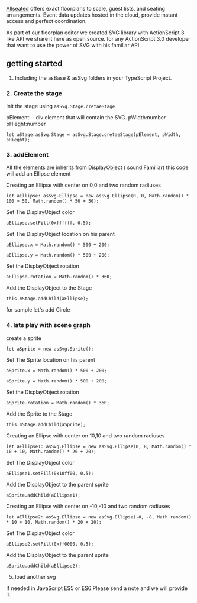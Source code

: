 [Allseated](http://www.allseated.com/) offers exact floorplans to scale, guest lists, and seating arrangements.
Event data updates hosted in the cloud, provide instant access and perfect coordination.

As part of our floorplan editor we created SVG library with ActionScript 3 like API
we share it here as open source. for any ActionScript 3.0 developer that want to use the power of SVG with his familiar API.

## getting started

1. Including the asBase & asSvg folders in your TypeScript Project.

### 2. Create the stage
Init the stage using `asSvg.Stage.cretaeStage`

pElement: - div element that will contain the SVG.
pWidth:number
pHieght:number

`let aStage:asSvg.Stage = asSvg.Stage.cretaeStage(pElement, pWidth, pHieght);`

### 3. addElement

All the elements are inherits from DisplayObject ( sound Familiar)
this code will add an Ellipse element

Creating an Ellipse with center on 0,0 and two random radiuses

`let aEllipse: asSvg.Ellipse = new asSvg.Ellipse(0, 0, Math.random() * 100 + 50, Math.random() * 50 + 50);`

Set The DisplayObject color

`aEllipse.setFill(0xffffff, 0.5);`

Set The DisplayObject location on his parent

`aEllipse.x = Math.random() * 500 + 200;`

`aEllipse.y = Math.random() * 500 + 200;`

Set the DisplayObject rotation

`aEllipse.rotation = Math.random() * 360;`

Add the DisplayObject to the Stage

`this.mStage.addChild(aEllipse);`

for sample let's add Circle

### 4. lats play with scene graph

create a sprite

`let aSprite = new asSvg.Sprite();`

Set The Sprite location on his parent

`aSprite.x = Math.random() * 500 + 200;`

`aSprite.y = Math.random() * 500 + 200;`

Set the DisplayObject rotation

`aSprite.rotation = Math.random() * 360;`

Add the Sprite to the Stage

`this.mStage.addChild(aSprite);`

Creating an Ellipse with center on 10,10 and two random radiuses

`let aEllipse1: asSvg.Ellipse = new asSvg.Ellipse(8, 8, Math.random() * 10 + 10, Math.random() * 20 + 20);`

Set The DisplayObject color

`aEllipse1.setFill(0x10ff00, 0.5);`

Add the DisplayObject to the parent sprite

`aSprite.addChild(aEllipse1);`

Creating an Ellipse with center on -10,-10 and two random radiuses

`let aEllipse2: asSvg.Ellipse = new asSvg.Ellipse(-8, -8, Math.random() * 10 + 10, Math.random() * 20 + 20);`

Set The DisplayObject color

`aEllipse2.setFill(0xff0000, 0.5);`

Add the DisplayObject to the parent sprite

`aSprite.addChild(aEllipse2);`

5. load another svg

If needed in JavaScript ES5 or ES6 Please send a note and we will provide it.
